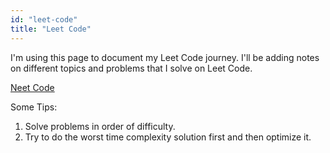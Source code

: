 ```yaml
---
id: "leet-code"
title: "Leet Code"
---
```


I'm using this page to document my Leet Code journey. I'll be adding notes on different topics and problems that I solve on Leet Code.

[Neet Code](https://neetcode.io/)

Some Tips:

1. Solve problems in order of difficulty.
2. Try to do the worst time complexity solution first and then optimize it.
